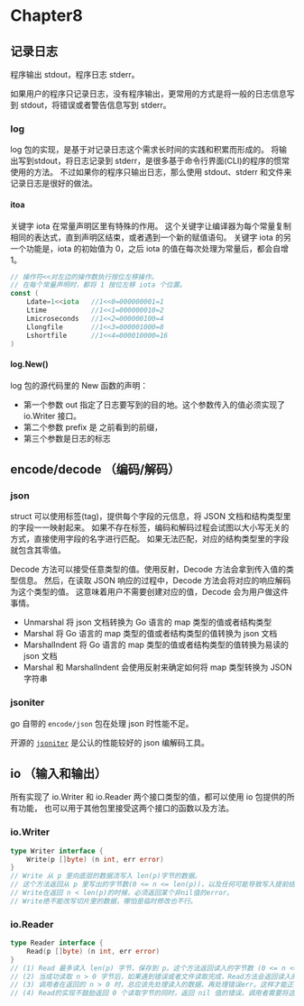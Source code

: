 # Chapter8

## 记录日志
程序输出 stdout，程序日志 stderr。

如果用户的程序只记录日志，没有程序输出，更常用的方式是将一般的日志信息写到 stdout，将错误或者警告信息写到 stderr。

### log
log 包的实现，是基于对记录日志这个需求长时间的实践和积累而形成的。
将输出写到stdout，将日志记录到 stderr，是很多基于命令行界面(CLI)的程序的惯常使用的方法。
不过如果你的程序只输出日志，那么使用 stdout、stderr 和文件来记录日志是很好的做法。

#### itoa
关键字 iota 在常量声明区里有特殊的作用。
这个关键字让编译器为每个常量复制相同的表达式，直到声明区结束，或者遇到一个新的赋值语句。
关键字 iota 的另一个功能是，iota 的初始值为 0，之后 iota 的值在每次处理为常量后，都会自增 1。

```go
// 操作符<<对左边的操作数执行按位左移操作。
// 在每个常量声明时，都将 1 按位左移 iota 个位置。
const (
    Ldate=1<<iota   //1<<0=000000001=1
    Ltime           //1<<1=000000010=2
    Lmicroseconds   //1<<2=000000100=4
    Llongfile       //1<<3=000001000=8
    Lshortfile      //1<<4=000010000=16
)
```

#### log.New()
log 包的源代码里的 New 函数的声明：
- 第一个参数 out 指定了日志要写到的目的地。这个参数传入的值必须实现了 io.Writer 接口。
- 第二个参数 prefix 是 之前看到的前缀，
- 第三个参数是日志的标志

## encode/decode （编码/解码）

### json
struct 可以使用标签(tag)，提供每个字段的元信息，将 JSON 文档和结构类型里的字段一一映射起来。
如果不存在标签，编码和解码过程会试图以大小写无关的方式，直接使用字段的名字进行匹配。
如果无法匹配，对应的结构类型里的字段就包含其零值。

Decode 方法可以接受任意类型的值。使用反射，Decode 方法会拿到传入值的类型信息。
然后，在读取 JSON 响应的过程中，Decode 方法会将对应的响应解码为这个类型的值。
这意味着用户不需要创建对应的值，Decode 会为用户做这件事情。

- Unmarshal 将 json 文档转换为 Go 语言的 map 类型的值或者结构类型
- Marshal 将 Go 语言的 map 类型的值或者结构类型的值转换为 json 文档
- MarshalIndent 将 Go 语言的 map 类型的值或者结构类型的值转换为易读的 json 文档
- Marshal 和 MarshalIndent 会使用反射来确定如何将 map 类型转换为 JSON 字符串

### jsoniter
go 自带的 `encode/json` 包在处理 json 时性能不足。

开源的 [`jsoniter`](https://github.com/json-iterator/go) 是公认的性能较好的 json 编解码工具。

## io （输入和输出）
所有实现了 io.Writer 和 io.Reader 两个接口类型的值，都可以使用 io 包提供的所有功能，
也可以用于其他包里接受这两个接口的函数以及方法。

### io.Writer
```go
type Writer interface {
    Write(p []byte) (n int, err error)
}
// Write 从 p 里向底层的数据流写入 len(p)字节的数据。
// 这个方法返回从 p 里写出的字节数(0 <= n <= len(p))，以及任何可能导致写入提前结束的错误。
// Write在返回 n < len(p)的时候，必须返回某个非nil值的error。
// Write绝不能改写切片里的数据，哪怕是临时修改也不行。
```

### io.Reader
```go
type Reader interface {
    Read(p []byte) (n int, err error)
}
// (1) Read 最多读入 len(p) 字节，保存到 p。这个方法返回读入的字节数 (0 <= n <= len(p)) 和任何读取时发生的错误。即便 Read 返回的 n < len(p)，方法也可能使用所有 p 的空间存储临时数据。如果数据可以读取，但是字节长度不足 len(p)， 习惯上 Read 会立刻返回可用的数据，而不等待更多的数据。
// (2) 当成功读取 n > 0 字节后，如果遇到错误或者文件读取完成，Read方法会返回读入的字节数。方法可能会在本次调用返回一个非 nil 的错误，或者在下一次调用时返回错误(同时n == 0)。这种情况的的一个例子是，在输入的流结束时，Read会返回非零的读取字节数，可能会返回 err == EOF，也可能会返回 err == nil。无论如何，下一次调用Read应该返回0, EOF。
// (3) 调用者在返回的 n > 0 时，总应该先处理读入的数据，再处理错误err。这样才能正确操作读取一部分字节后发生的 I/O 错误。EOF 也要这样处理。
// (4) Read的实现不鼓励返回 0 个读取字节的同时，返回 nil 值的错误。调用者需要将这种返回状态视为没有做任何操作，而不是遇到读取结束。
```


